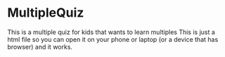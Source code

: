 # MultipleQuiz
This is a multiple quiz for kids that wants to learn multiples
This is just a html file so you can open it on your phone or laptop (or a device that has browser) and it works.

